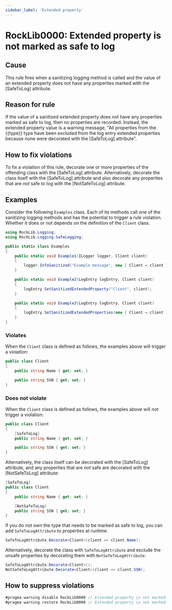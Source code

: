 ```yaml
---
sidebar_label: 'Extended property'
---
```


# RockLib0000: Extended property is not marked as safe to log

## Cause

This rule fires when a sanitizing logging method is called and the value of an extended property does not have any properties marked with the [SafeToLog] attribute.

## Reason for rule

If the value of a sanitized extended property does not have any properties marked as safe to log, then no properties are recorded. Instead, the extended property value is a warning message, "All properties from the {{type}} type have been excluded from the log entry extended properties because none were decorated with the [SafeToLog] attribute".

## How to fix violations

To fix a violation of this rule, decorate one or more properties of the offending class with the [SafeToLog] attribute. Alternatively, decorate the class itself with the [SafeToLog] attribute and also decorate any properties that are *not* safe to log with the [NotSafeToLog] attribute.

## Examples

Consider the following `Examples` class. Each of its methods call one of the sanitizing logging methods and has the potential to trigger a rule violation. Whether it does or not depends on the definition of the `Client` class.

```csharp
using RockLib.Logging;
using RockLib.Logging.SafeLogging;

public static class Examples
{
    public static void Example1(ILogger logger, Client client)
    {
        logger.InfoSanitized("Example message", new { Client = client });
    }

    public static void Example2(LogEntry logEntry, Client client)
    {
        logEntry.SetSanitizedExtendedProperty("Client", client);
    }

    public static void Example3(LogEntry logEntry, Client client)
    {
        logEntry.SetSanitizedExtendedProperties(new { Client = client });
    }
}
```

### Violates

When the `Client` class is defined as follows, the examples above will trigger a violation:

```csharp
public class Client
{
    public string Name { get; set; }

    public string SSN { get; set; }
}
```

### Does not violate

When the `Client` class is defined as follows, the examples above will *not* trigger a violation:

```csharp
public class Client
{
    [SafeToLog]
    public string Name { get; set; }

    public string SSN { get; set; }
}
```

Alternatively, the class itself can be decorated with the [SafeToLog] attribute, and any properties that are *not* safe are decorated with the [NotSafeToLog] attribute:

```csharp
[SafeToLog]
public class Client
{
    public string Name { get; set; }

    [NotSafeToLog]
    public string SSN { get; set; }
}
```

If you do not own the type that needs to be marked as safe to log, you can add `SafeToLogAttribute` to properties at runtime.

```csharp
SafeToLogAttribute.Decorate<Client>(client => client.Name);
```

Alternatively, decorate the class with `SafeToLogAttribute` and exclude the unsafe properties by decorating them with `NotSafeToLogAttribute`:

```csharp
SafeToLogAttribute.Decorate<Client>();
NotSafeToLogAttribute.Decorate<Client>(client => client.SSN);
```

## How to suppress violations

```csharp
#pragma warning disable RockLib0000 // Extended property is not marked as safe to log
#pragma warning restore RockLib0000 // Extended property is not marked as safe to log
```
